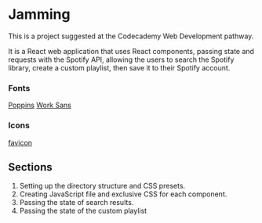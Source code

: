 # Jamming

This is a project suggested at the Codecademy Web Development pathway.

It is a React web application that uses React components, passing state and requests with the Spotify API, allowing the users to search the Spotify library, create a custom playlist, then save it to their Spotify account.

### Fonts

[Poppins](https://fonts.googleapis.com/css?family=Poppins:600)
[Work Sans](https://fonts.googleapis.com/css?family=Work+Sans:300,500)

### Icons

[favicon](https://s3.amazonaws.com/codecademy-content/programs/react/jammming/favicon.ico)


## Sections

1. Setting up the directory structure and CSS presets.
2. Creating JavaScript file and exclusive CSS for each component.
3. Passing the state of search results.
4. Passing the state of the custom playlist
